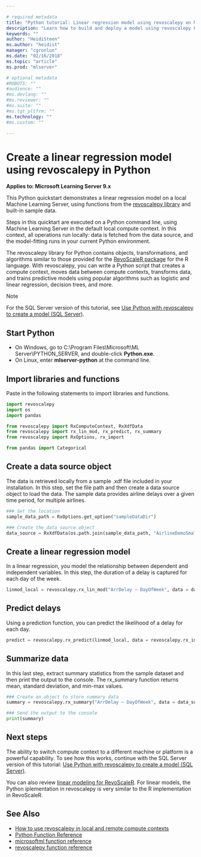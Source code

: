 ```yaml
---

# required metadata
title: "Python tutorial: Linear regression model using revoscalepy on Machine Learning Server "
description: "Learn how to build and deploy a model using revoscalepy Python functions. Predict outcomes. Summarize  data."
keywords: ""
author: "HeidiSteen"
ms.author: "heidist"
manager: "cgronlun"
ms.date: "02/16/2018"
ms.topic: "article"
ms.prod: "mlserver"

# optional metadata
#ROBOTS: ""
#audience: ""
#ms.devlang: ""
#ms.reviewer: ""
#ms.suite: ""
#ms.tgt_pltfrm: ""
ms.technology: ""
#ms.custom: ""

---
```


# Create a linear regression model using revoscalepy in Python

**Applies to: Microsoft Learning Server 9.x**

This Python quickstart demonstrates a linear regression model on a local Machine Learning Server, using functions from the [revoscalepy library](../python-reference/revoscalepy/revoscalepy-package.md) and built-in sample data. 

Steps in this quicktart are executed on a Python command line, using Machine Learning Server in the default local compute context. In this context, all operations run locally: data is fetched from the data source, and the model-fitting runs in your current Python environment.

The revoscalepy library for Python contains objects, transformations, and algorithms similar to those provided for the [RevoScaleR package](../r-reference/revoscaler/revoscaler.md) for the R language. With revoscalepy, you can write a Python script that creates a compute context, moves data between compute contexts, transforms data, and trains predictive models using popular algorithms such as logistic and linear regression, decision trees, and more.

> [!Note]
> For the SQL Server version of this tutorial, see [Use Python with revoscalepy to create a model (SQL Server)](https://docs.microsoft.com/sql/advanced-analytics/tutorials/use-python-revoscalepy-to-create-model).

## Start Python

+ On Windows, go to C:\Program Files\Microsoft\ML Server\PYTHON_SERVER, and double-click **Python.exe**.
+ On Linux, enter **mlserver-python** at the command line.

## Import libraries and functions

Paste in the following statements to import libraries and functions.

```python
import revoscalepy
import os
import pandas

from revoscalepy import RxComputeContext, RxXdfData
from revoscalepy import rx_lin_mod, rx_predict, rx_summary
from revoscalepy import RxOptions, rx_import

from pandas import Categorical

```

## Create a data source object

The data is retrieved locally from a sample .xdf file included in your installation. In this step, set the file path and then create a data source object to load the data. The sample data provides airline delays over a given time period, for multiple airlines.

```python
### Set the location
sample_data_path = RxOptions.get_option("sampleDataDir")

### Create the data source object
data_source = RxXdfData(os.path.join(sample_data_path, "AirlineDemoSmall.xdf"))
```

## Create a linear regression model

In a linear regression, you model the relationship between dependent and independent variables. In this step, the duration of a delay is captured for each day of the week. 

```python
linmod_local = revoscalepy.rx_lin_mod("ArrDelay ~ DayOfWeek", data = data_source)
```

## Predict delays

Using a prediction function, you can predict the likelihood of a delay for each day.

```python
predict = revoscalepy.rx_predict(linmod_local, data = revoscalepy.rx_import(input_data = data_source))
```

## Summarize data

In this last step, extract summary statistics from the sample dataset and then print the output to the console. The rx_summary function returns mean, standard deviation, and min-max values.

```python
### Create an object to store summary data
summary = revoscalepy.rx_summary("ArrDelay ~ DayOfWeek", data = data_source)

### Send the output to the console
print(summary)
```

## Next steps

The ability to switch compute context to a different machine or platform is a powerful capability. To see how this works, continue with the SQL Server version of this tutorial: [Use Python with revoscalepy to create a model (SQL Server)](https://docs.microsoft.com/sql/advanced-analytics/tutorials/use-python-revoscalepy-to-create-model).

You can also review [linear modeling for RevoScaleR](../r/how-to-revoscaler-linear-model.md). For linear models, the Python iplementation in revoscalepy is very similar to the R implementation in RevoScaleR.


## See Also

+ [How to use revoscalepy in local and remote compute contexts](how-to-revoscalepy.md)
+ [Python Function Reference](../python-reference/introducing-python-package-reference.md)
+ [microsoftml function reference](../python-reference/microsoftml/microsoftml-package.md)
+ [revoscalepy function reference](../python-reference/revoscalepy/revoscalepy-package.md)
